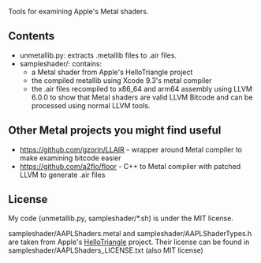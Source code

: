 Tools for examining Apple's Metal shaders.

## Contents

- unmetallib.py: extracts .metallib files to .air files.
- sampleshader/: contains:
  - a Metal shader from Apple's HelloTriangle project
  - the compiled metallib using Xcode 9.3's metal compiler
  - the .air files recompiled to x86_64 and arm64 assembly using LLVM 6.0.0 to show that Metal shaders are valid LLVM Bitcode and can be processed using normal LLVM tools.

## Other Metal projects you might find useful

- https://github.com/gzorin/LLAIR - wrapper around Metal compiler to make examining bitcode easier
- https://github.com/a2flo/floor - C++ to Metal compiler with patched LLVM to generate .air files

## License

My code (unmetallib.py, sampleshader/*.sh) is under the MIT license.

sampleshader/AAPLShaders.metal and sampleshader/AAPLShaderTypes.h are taken from Apple's
[HelloTriangle](https://developer.apple.com/documentation/metal/hello_triangle) project.
Their license can be found in sampleshader/AAPLShaders_LICENSE.txt (also MIT license)

